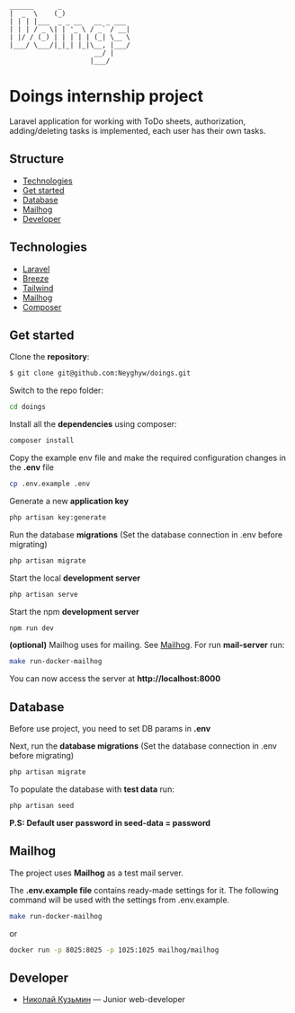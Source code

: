 ```
______      _                 
|  _  \    (_)                
| | | |___  _ _ __   __ _ ___ 
| | | / _ \| | '_ \ / _` / __|
| |/ / (_) | | | | | (_| \__ \
|___/ \___/|_|_| |_|\__, |___/
                     __/ |    
                    |___/     
```  
# Doings internship project
Laravel application for working with ToDo sheets, authorization, adding/deleting tasks is implemented, each user has their own tasks.

## Structure
- [Technologies](#Technologies)
- [Get started](#get-started)
- [Database](#database)
- [Mailhog](#mailhog)
- [Developer](#developer)

## Technologies
- [Laravel](https://laravel.com/)
- [Breeze](https://github.com/laravel/breeze)
- [Tailwind](https://tailwindcss.com/)
- [Mailhog](https://github.com/mailhog/MailHog)
- [Composer](https://getcomposer.org/)


## Get started
Clone the **repository**:
```sh
$ git clone git@github.com:Neyghyw/doings.git
```

Switch to the repo folder:
```sh
cd doings
```

Install all the **dependencies** using composer:
```sh
composer install
```

Copy the example env file and make the required configuration changes in the **.env** file
```sh
cp .env.example .env
```

Generate a new **application key**
```sh
php artisan key:generate
```

Run the database **migrations** (Set the database connection in .env before migrating)
```sh
php artisan migrate
```

Start the local **development server**
```sh
php artisan serve
```

Start the npm **development server**
```sh
npm run dev
```

**(optional)** Mailhog uses for mailing. See [Mailhog](#mailhog). For run ****mail-server**** run:
```sh
make run-docker-mailhog
```

You can now access the server at **http://localhost:8000**

## Database
Before use project, you need to set DB params in **.env**

Next, run the **database migrations** (Set the database connection in .env before migrating)
```sh
php artisan migrate
```

To populate the database with **test data** run:
```sh
php artisan seed
```
**P.S: Default user password in seed-data = password**

## Mailhog
The project uses **Mailhog** as a test mail server.

The **.env.example file** contains ready-made settings for it. The following command will be used with the settings from .env.example.
```sh
make run-docker-mailhog
```
or
```sh
docker run -p 8025:8025 -p 1025:1025 mailhog/mailhog
```

## Developer

- [Николай Кузьмин](https://t.me/smndy) — Junior web-developer
